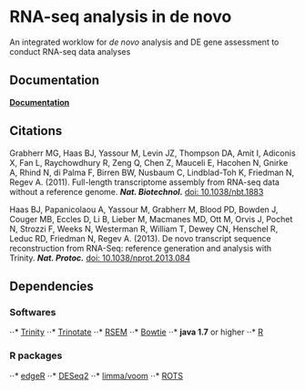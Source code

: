 # RNA-seq analysis in de novo

An integrated worklow for *de novo* analysis and DE gene assessment to conduct RNA-seq data analyses

## Documentation

[**Documentation**](https://github.com/jleluyer/rNA-seq_denovo_mapping)

## Citations

Grabherr MG, Haas BJ, Yassour M, Levin JZ, Thompson DA, Amit I, Adiconis X, Fan L, Raychowdhury R, Zeng Q, Chen Z, Mauceli E, Hacohen N, Gnirke A, Rhind N, di Palma F, Birren BW, Nusbaum C, Lindblad-Toh K, Friedman N, Regev A. (2011). Full-length transcriptome assembly from RNA-seq data without a reference genome. **_Nat. Biotechnol._** [doi: 10.1038/nbt.1883](http://www.ncbi.nlm.nih.gov/pubmed/21572440)

Haas BJ, Papanicolaou A, Yassour M, Grabherr M, Blood PD, Bowden J, Couger MB, Eccles D, Li B, Lieber M, Macmanes MD, Ott M, Orvis J, Pochet N, Strozzi F, Weeks N, Westerman R, William T, Dewey CN, Henschel R, Leduc RD, Friedman N, Regev A. (2013). De novo transcript sequence reconstruction from RNA-Seq: reference generation and analysis with Trinity. **_Nat. Protoc._** [doi:  10.1038/nprot.2013.084](http://www.ncbi.nlm.nih.gov/pmc/articles/PMC3875132/)

## Dependencies

### Softwares

⋅⋅* [Trinity](https://github.com/trinityrnaseq/trinityrnaseq)
⋅⋅* [Trinotate](https://github.com/Trinotate/Trinotate)
⋅⋅* [RSEM](https://github.com/deweylab/RSEM)
⋅⋅* [Bowtie](http://bowtie-bio.sourceforge.net/index.shtml)
⋅⋅* **java 1.7** or higher
⋅⋅* [R](https://www.r-project.org/)

### R packages

⋅⋅* [edgeR](http://bioconductor.org/packages/release/bioc/html/edgeR.html)
⋅⋅* [DESeq2](http://bioconductor.org/packages/release/bioc/html/DESeq2.html)
⋅⋅* [limma/voom](http://bioconductor.org/packages/release/bioc/html/limma.html)
⋅⋅* [ROTS](http://www.btk.fi/research/research-groups/elo/software/rots/)
